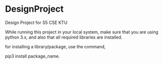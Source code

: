 # DesignProject
Design Project for S5 CSE KTU

While running this project in your local system, make sure that you are using python 3.x, and also that all required libraries are installed.

for installing a library/package, use the command,

pip3 install package_name.
